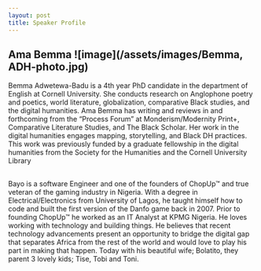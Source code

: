 ```yaml
---
layout: post
title: Speaker Profile 
---
```


## Ama Bemma  ![image](/assets/images/Bemma, ADH-photo.jpg)

<p>
Bemma Adwetewa-Badu is a 4th year PhD candidate in the department of English at Cornell University. She conducts research on Anglophone poetry and poetics, 
world literature, globalization, comparative Black studies, and the digital humanities. Ama Bemma has writing and reviews in and forthcoming from the “Process Forum” at
Monderism/Modernity Print+, Comparative Literature Studies, and The Black Scholar. Her work in the digital humanities engages mapping, storytelling, and Black DH practices. 
This work was previously funded by a graduate fellowship in the digital humanities from the Society for the Humanities and the Cornell University Library</p> 

## 
<p>
Bayo is a software Engineer and one of the founders of ChopUp™ and true veteran of the gaming industry in Nigeria. With a degree in Electrical/Electronics from University of Lagos, he taught himself how to code and built the first version of the Danfo game back in 2007. Prior to founding ChopUp™ he worked as an IT Analyst at KPMG Nigeria.
He loves working with technology and building things. He believes that recent technology advancements present an opportunity to bridge the digital gap that separates Africa from the rest of the world and would love to play his part in making that happen.
Today with his beautiful wife; Bolatito, they parent 3 lovely kids; Tise, Tobi and Toni.
</p>
